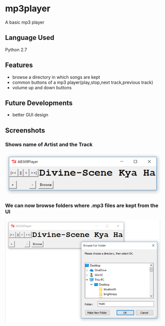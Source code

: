 # mp3player
A basic mp3 player 
## Language Used
Python 2.7

## Features
* browse a directory in which songs are kept
* common buttons of a mp3 player(play,stop,next track,previous track)
* volume up and down buttons

## Future Developments
* better GUI design

## Screenshots
### Shows name of Artist and the Track  
![mp3img](p2.png)
### We can now browse folders where .mp3 files are kept from the UI
![imgmp3](p1.png)

